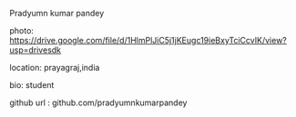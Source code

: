 Pradyumn kumar pandey

photo: https://drive.google.com/file/d/1HlmPlJiC5j1jKEugc19ieBxyTciCcvIK/view?usp=drivesdk

location: prayagraj,india

bio: student

github url : github.com/pradyumnkumarpandey
